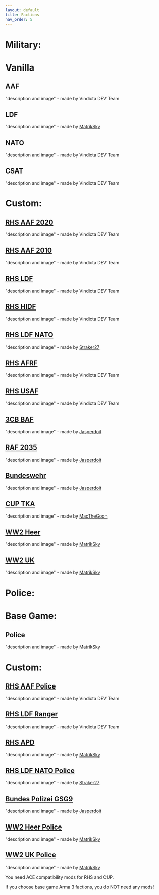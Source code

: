 ```yaml
---
layout: default
title: Factions
nav_order: 5
---
```


# Military:

# Vanilla

## AAF
"description and image" - made by Vindicta DEV Team<br>
## LDF
"description and image" - made by [MatrikSky](https://github.com/MatrikSky)<br>
## NATO
"description and image" - made by Vindicta DEV Team<br>
## CSAT
"description and image" - made by Vindicta DEV Team<br>

# Custom:

## [RHS AAF 2020](https://steamcommunity.com/sharedfiles/filedetails/?id=2019672556)
"description and image" - made by Vindicta DEV Team<br>
## [RHS AAF 2010](https://steamcommunity.com/sharedfiles/filedetails/?id=2019672556)
"description and image" - made by Vindicta DEV Team<br>
## [RHS LDF](https://steamcommunity.com/sharedfiles/filedetails/?id=2019687630)
"description and image" - made by Vindicta DEV Team<br>
## [RHS HIDF](https://steamcommunity.com/sharedfiles/filedetails/?id=2019687630)
"description and image" - made by Vindicta DEV Team<br>
## [RHS LDF NATO](https://steamcommunity.com/sharedfiles/filedetails/?id=2019687630)
"description and image" - made by [Straker27](https://github.com/Straker27)<br>
## [RHS AFRF](https://steamcommunity.com/sharedfiles/filedetails/?id=2019691680)
"description and image" - made by Vindicta DEV Team<br>
## [RHS USAF](https://steamcommunity.com/sharedfiles/filedetails/?id=843577117)
"description and image" - made by Vindicta DEV Team<br>
## [3CB BAF]()
"description and image" - made by [Jasperdoit](https://github.com/Jasperdoit)<br>
## [RAF 2035]()
"description and image" - made by [Jasperdoit](https://github.com/Jasperdoit)<br>
## [Bundeswehr]()
"description and image" - made by [Jasperdoit](https://github.com/Jasperdoit)<br>
## [CUP TKA](https://steamcommunity.com/sharedfiles/filedetails/?id=2019692788)
"description and image" - made by [MacTheGoon](https://github.com/MacTheGoon)<br>
## [WW2 Heer](https://steamcommunity.com/sharedfiles/filedetails/?id=1980236949)
"description and image" - made by [MatrikSky](https://github.com/MatrikSky)<br>
## [WW2 UK](https://steamcommunity.com/sharedfiles/filedetails/?id=1980236949)
"description and image" - made by [MatrikSky](https://github.com/MatrikSky)<br>

# Police:

# Base Game:

## Police
"description and image" - made by [MatrikSky](https://github.com/MatrikSky)

# Custom:

## [RHS AAF Police](https://steamcommunity.com/sharedfiles/filedetails/?id=2019672556)
"description and image" - made by Vindicta DEV Team<br>
## [RHS LDF Ranger](https://steamcommunity.com/sharedfiles/filedetails/?id=2019687630)
"description and image" - made by Vindicta DEV Team<br>
## [RHS APD](https://steamcommunity.com/sharedfiles/filedetails/?id=2019695071)
"description and image" - made by [MatrikSky](https://steamcommunity.com/profiles/76561198354579370)<br>
## [RHS LDF NATO Police](https://steamcommunity.com/sharedfiles/filedetails/?id=2019687630)
"description and image" - made by [Straker27](https://github.com/Straker27)<br>
## [Bundes Polizei GSG9]()
"description and image" - made by [Jasperdoit](https://github.com/Jasperdoit)<br>
## [WW2 Heer Police](https://steamcommunity.com/sharedfiles/filedetails/?id=1980236949)
"description and image" - made by [MatrikSky](https://github.com/MatrikSky)<br>
## [WW2 UK Police](https://steamcommunity.com/sharedfiles/filedetails/?id=1980236949)
"description and image" - made by [MatrikSky](https://github.com/MatrikSky)<br>

You need ACE compatibility mods for  RHS and CUP.

If you choose base game Arma 3 factions, you do NOT need any mods!

